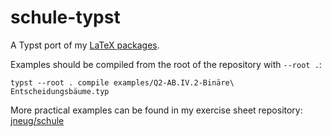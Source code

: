 # schule-typst
A Typst port of my [LaTeX packages](https://github.com/jneug/arbeitsblatt).

Examples should be compiled from the root of the repository with `--root .`:

```shell
typst --root . compile examples/Q2-AB.IV.2-Binäre\ Entscheidungsbäume.typ
```

More practical examples can be found in my exercise sheet repository: [jneug/schule](https://github.com/jneug/schule)
